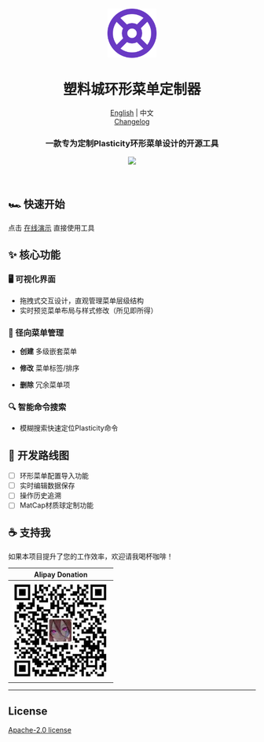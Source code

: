 <p align="center">
  <img width="100" height="100" src="./radmenu.png" />
</p>
<h1 align="center">塑料城环形菜单定制器</h1>

<div style="text-align: center;">

[English](../README.md) | 中文<br>
[Changelog](./Changelog.md)
</div>

<h3 align="center">
  一款专为定制Plasticity环形菜单设计的开源工具
</h3>
<p align="center">
  <img width="900" src="./preview.gif" />
</p>
<br>

## 🏎️ 快速开始
点击 [在线演示](https://pepperkun.github.io/plasticity-radial-menu-editor/) 直接使用工具


## ✨ 核心功能
### 🖥 可视化界面
- 拖拽式交互设计，直观管理菜单层级结构
- 实时预览菜单布局与样式修改（所见即所得）

### 🔄 径向菜单管理
- ​**创建** 多级嵌套菜单

- ​**修改** 菜单标签/排序
- ​**删除** 冗余菜单项

### 🔍 智能命令搜索
- 模糊搜索快速定位Plasticity命令

##  🔧 开发路线图
- [ ] 环形菜单配置导入功能
- [ ] 实时编辑数据保存
- [ ] 操作历史追溯
- [ ] MatCap材质球定制功能

## ☕ 支持我
如果本项目提升了您的工作效率，欢迎请我喝杯咖啡！

|                      Alipay Donation                       |
|:----------------------------------------------------------:|
| ![alipay](./qrcode.jpg) <!-- Replace with QR code path --> |

--- 



## License
[Apache-2.0 license](LICENSE)
